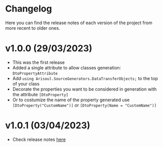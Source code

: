 <a name="changelog-top"></a>

# Changelog

Here you can find the release notes of each version of the project from more recent to older ones. 

# v1.0.0 (29/03/2023)

- This was the first release
- Added a single attribute to allow classes generation: `DtoPropertyAttribute`
- Add `using Arisoul.SourceGenerators.DataTransferObjects;` to the top of your class
- Decorate the properties you want to be considered in generation with the attribute `[DtoProperty]`
- Or to costumize the name of the property generated use `[DtoProperty("CustomName")]` or `[DtoProperty(Name = "CustomName")]`

# v1.0.1 (03/04/2023)

- Check release notes [here](https://github.com/ARiSoul/Arisoul.SourceGenerators/releases/tag/v1.0.1)

